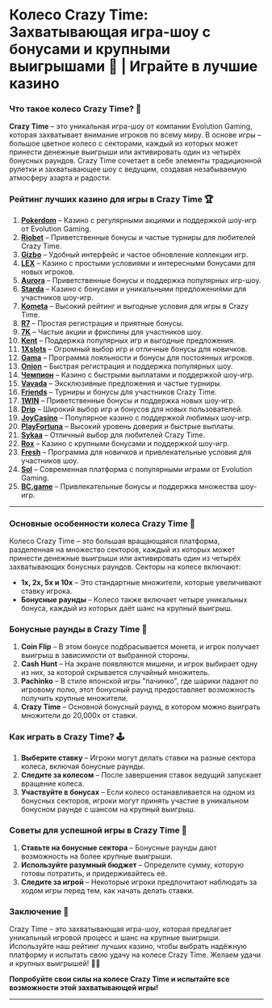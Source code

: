 # Колесо Crazy Time: Захватывающая игра-шоу с бонусами и крупными выигрышами 🎉 | Играйте в лучшие казино

### Что такое колесо Crazy Time? 🎯

**Crazy Time** – это уникальная игра-шоу от компании Evolution Gaming, которая захватывает внимание игроков по всему миру. В основе игры – большое цветное колесо с секторами, каждый из которых может принести денежные выигрыши или активировать один из четырёх бонусных раундов. Crazy Time сочетает в себе элементы традиционной рулетки и захватывающее шоу с ведущим, создавая незабываемую атмосферу азарта и радости.

### Рейтинг лучших казино для игры в Crazy Time 🏆

1. **[Pokerdom](https://brandplay.link/4k77v2yx)** – Казино с регулярными акциями и поддержкой шоу-игр от Evolution Gaming.
2. **[Riobet](https://brandplay.link/7xBLTPyj)** – Приветственные бонусы и частые турниры для любителей Crazy Time.
3. **[Gizbo](https://brandplay.link/bprXw4YV)** – Удобный интерфейс и частое обновление коллекции игр.
4. **[LEX](https://brandplay.link/zW4hdDFV)** – Казино с простыми условиями и интересными бонусами для новых игроков.
5. **[Aurora](https://10trafic-stat2.com/click/668546556bcc6313411604bd/6766/13032/subaccount)** – Приветственные бонусы и поддержка популярных игр-шоу.
6. **[Starda](https://brandplay.link/fB7xwRFL)** – Казино с бонусами и уникальными предложениями для участников шоу-игр.
7. **[Kometa](https://brandplay.link/8ZymQJV8)** – Высокий рейтинг и выгодные условия для игры в Crazy Time.
8. **[R7](https://brandplay.link/bMd3Yjsw)** – Простая регистрация и приятные бонусы.
9. **[7K](https://brandplay.link/BvQyFShp)** – Частые акции и фриспины для участников шоу.
10. **[Kent](https://brandplay.link/Fv2WP3js)** – Поддержка популярных игр и выгодные предложения.
11. **[1Xslots](https://brandplay.link/hSB1khtr)** – Огромный выбор игр и отличные бонусы для новичков.
12. **[Gama](https://brandplay.link/j6NMKsDz)** – Программа лояльности и бонусы для постоянных игроков.
13. **[Onion](https://brandplay.link/zBGRVpQ9)** – Быстрая регистрация и поддержка популярных шоу.
14. **[Чемпион](https://temon-gter.cfd/go/lRq?p80412p304504pcc44t17455)** – Казино с быстрыми выплатами и поддержкой шоу-игр.
15. **[Vavada](https://vavadapartner.pro/?promo=ea5c9275-6854-4505-94fc-95ab18221945-linkb2)** – Эксклюзивные предложения и частые турниры.
16. **[Friends](https://gofriends.vc/linkb2)** – Турниры и бонусы для участников Crazy Time.
17. **[1WIN](https://brandplay.link/smXVpBbG)** – Приветственные бонусы и поддержка новых шоу-игр.
18. **[Drip](https://drp-ircp01.com/c07e6a3db)** – Широкий выбор игр и бонусов для новых пользователей.
19. **[JoyCasino](https://rpc30.call2me.pro/?/ru/registration?apkpop=0&partner=p24970p3291217pc98f)** – Популярное казино с поддержкой любимых шоу-игр.
20. **[PlayFortuna](https://fortunapromo.net/alt/playfortuna/registration?0dc4a9362a71feb7e3f165fb8e766f70)** – Высокий уровень доверия и быстрые выплаты.
21. **[Sykaa](https://s-two-way.com/?source=linkb2&pid=30697)** – Отличный выбор для любителей Crazy Time.
22. **[Rox](https://rox-pvwfpjgcxe.com/cb1ee18a5)** – Казино с крупными бонусами и поддержкой шоу-игр.
23. **[Fresh](https://fresh-eumwkxwao.com/c3f7b485d)** – Программа для новичков и привлекательные условия для участников шоу.
24. **[Sol](https://sol-mmtdzfbaco.com/cb2415bca)** – Современная платформа с популярными играми от Evolution Gaming.
25. **[BC.game](https://partnerbcgame.com/dcc53d441)** – Привлекательные бонусы и поддержка множества шоу-игр.

---

### Основные особенности колеса Crazy Time 🎲

Колесо Crazy Time – это большая вращающаяся платформа, разделенная на множество секторов, каждый из которых может принести денежные выигрыши или активировать один из четырёх захватывающих бонусных раундов. Секторы на колесе включают:

- **1x, 2x, 5x и 10x** – Это стандартные множители, которые увеличивают ставку игрока.
- **Бонусные раунды** – Колесо также включает четыре уникальных бонуса, каждый из которых даёт шанс на крупный выигрыш.

### Бонусные раунды в Crazy Time 🎉

1. **Coin Flip** – В этом бонусе подбрасывается монета, и игрок получает выигрыш в зависимости от выбранной стороны.
2. **Cash Hunt** – На экране появляются мишени, и игрок выбирает одну из них, за которой скрывается случайный множитель.
3. **Pachinko** – В стиле японской игры "пачинко", где шарики падают по игровому полю, этот бонусный раунд предоставляет возможность получить крупные множители.
4. **Crazy Time** – Основной бонусный раунд, в котором можно выиграть множители до 20,000x от ставки.

### Как играть в Crazy Time? 🕹️

1. **Выберите ставку** – Игроки могут делать ставки на разные сектора колеса, включая бонусные раунды.
2. **Следите за колесом** – После завершения ставок ведущий запускает вращение колеса.
3. **Участвуйте в бонусах** – Если колесо останавливается на одном из бонусных секторов, игроки могут принять участие в уникальном бонусном раунде с шансом на крупный выигрыш.

### Советы для успешной игры в Crazy Time 🎯

1. **Ставьте на бонусные сектора** – Бонусные раунды дают возможность на более крупные выигрыши.
2. **Используйте разумный бюджет** – Определите сумму, которую готовы потратить, и придерживайтесь её.
3. **Следите за игрой** – Некоторые игроки предпочитают наблюдать за ходом игры перед тем, как начать делать ставки.

### Заключение 📝

Crazy Time – это захватывающая игра-шоу, которая предлагает уникальный игровой процесс и шанс на крупные выигрыши. Используйте наш рейтинг лучших казино, чтобы выбрать надёжную платформу и испытать свою удачу на колесе Crazy Time. Желаем удачи и крупных выигрышей! 🎰💵

**Попробуйте свои силы на колесе Crazy Time и испытайте все возможности этой захватывающей игры!**

---
